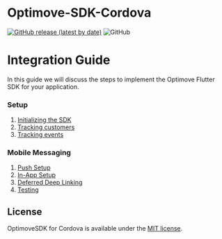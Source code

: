 # Optimove-SDK-Cordova
[![GitHub release (latest by date)](https://img.shields.io/github/v/release/optimove-tech/Optimove-SDK-Cordova?style=flat-square)](https://github.com/optimove-tech/Optimove-SDK-Cordova/releases/latest)
![GitHub](https://img.shields.io/github/license/optimove-tech/Optimove-SDK-Cordova?style=flat-square)

# Integration Guide

In this guide we will discuss the steps to implement the Optimove Flutter SDK for your application.

### Setup

1. [Initializing the SDK](https://github.com/optimove-tech/Optimove-SDK-Cordova/wiki/Initializing-the-sdk)
2. [Tracking customers](https://github.com/optimove-tech/Optimove-SDK-Cordova/wiki/Tracking-customers)
3. [Tracking events](https://github.com/optimove-tech/Optimove-SDK-Cordova/wiki/Tracking-events)

### Mobile Messaging

1. [Push Setup](https://github.com/optimove-tech/Optimove-SDK-Cordova/wiki/push-setup)
2. [In-App Setup](https://github.com/optimove-tech/Optimove-SDK-Cordova/wiki/in-app)
3. [Deferred Deep Linking](https://github.com/optimove-tech/Optimove-SDK-Cordova/wiki/deferred-deep-linking)
4. [Testing](https://github.com/optimove-tech/Optimove-SDK-Cordova/wiki/testing-troubleshooting)

## License

OptimoveSDK for Cordova is available under the [MIT license](LICENSE).
